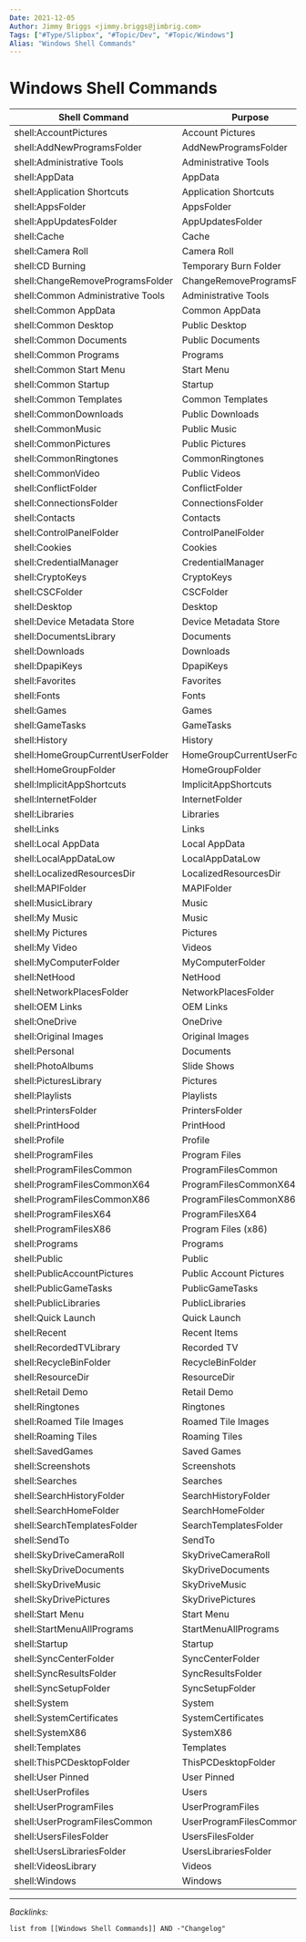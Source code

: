 ```yaml
---
Date: 2021-12-05
Author: Jimmy Briggs <jimmy.briggs@jimbrig.com>
Tags: ["#Type/Slipbox", "#Topic/Dev", "#Topic/Windows"]
Alias: "Windows Shell Commands"
---
```


# Windows Shell Commands

| Shell Command                     | Purpose                    |
| --------------------------------- | -------------------------- |
| shell:AccountPictures             | Account Pictures           |
| shell:AddNewProgramsFolder        | AddNewProgramsFolder       |
| shell:Administrative Tools        | Administrative Tools       |
| shell:AppData                     | AppData                    |
| shell:Application Shortcuts       | Application Shortcuts      |
| shell:AppsFolder                  | AppsFolder                 |
| shell:AppUpdatesFolder            | AppUpdatesFolder           |
| shell:Cache                       | Cache                      |
| shell:Camera Roll                 | Camera Roll                |
| shell:CD Burning                  | Temporary Burn Folder      |
| shell:ChangeRemoveProgramsFolder  | ChangeRemoveProgramsFolder |
| shell:Common Administrative Tools | Administrative Tools       |
| shell:Common AppData              | Common AppData             |
| shell:Common Desktop              | Public Desktop             |
| shell:Common Documents            | Public Documents           |
| shell:Common Programs             | Programs                   |
| shell:Common Start Menu           | Start Menu                 |
| shell:Common Startup              | Startup                    |
| shell:Common Templates            | Common Templates           |
| shell:CommonDownloads             | Public Downloads           |
| shell:CommonMusic                 | Public Music               |
| shell:CommonPictures              | Public Pictures            |
| shell:CommonRingtones             | CommonRingtones            |
| shell:CommonVideo                 | Public Videos              |
| shell:ConflictFolder              | ConflictFolder             |
| shell:ConnectionsFolder           | ConnectionsFolder          |
| shell:Contacts                    | Contacts                   |
| shell:ControlPanelFolder          | ControlPanelFolder         |
| shell:Cookies                     | Cookies                    |
| shell:CredentialManager           | CredentialManager          |
| shell:CryptoKeys                  | CryptoKeys                 |
| shell:CSCFolder                   | CSCFolder                  |
| shell:Desktop                     | Desktop                    |
| shell:Device Metadata Store       | Device Metadata Store      |
| shell:DocumentsLibrary            | Documents                  |
| shell:Downloads                   | Downloads                  |
| shell:DpapiKeys                   | DpapiKeys                  |
| shell:Favorites                   | Favorites                  |
| shell:Fonts                       | Fonts                      |
| shell:Games                       | Games                      |
| shell:GameTasks                   | GameTasks                  |
| shell:History                     | History                    |
| shell:HomeGroupCurrentUserFolder  | HomeGroupCurrentUserFolder |
| shell:HomeGroupFolder             | HomeGroupFolder            |
| shell:ImplicitAppShortcuts        | ImplicitAppShortcuts       |
| shell:InternetFolder              | InternetFolder             |
| shell:Libraries                   | Libraries                  |
| shell:Links                       | Links                      |
| shell:Local AppData               | Local AppData              |
| shell:LocalAppDataLow             | LocalAppDataLow            |
| shell:LocalizedResourcesDir       | LocalizedResourcesDir      |
| shell:MAPIFolder                  | MAPIFolder                 |
| shell:MusicLibrary                | Music                      |
| shell:My Music                    | Music                      |
| shell:My Pictures                 | Pictures                   |
| shell:My Video                    | Videos                     |
| shell:MyComputerFolder            | MyComputerFolder           |
| shell:NetHood                     | NetHood                    |
| shell:NetworkPlacesFolder         | NetworkPlacesFolder        |
| shell:OEM Links                   | OEM Links                  |
| shell:OneDrive                    | OneDrive                   |
| shell:Original Images             | Original Images            |
| shell:Personal                    | Documents                  |
| shell:PhotoAlbums                 | Slide Shows                |
| shell:PicturesLibrary             | Pictures                   |
| shell:Playlists                   | Playlists                  |
| shell:PrintersFolder              | PrintersFolder             |
| shell:PrintHood                   | PrintHood                  |
| shell:Profile                     | Profile                    |
| shell:ProgramFiles                | Program Files              |
| shell:ProgramFilesCommon          | ProgramFilesCommon         |
| shell:ProgramFilesCommonX64       | ProgramFilesCommonX64      |
| shell:ProgramFilesCommonX86       | ProgramFilesCommonX86      |
| shell:ProgramFilesX64             | ProgramFilesX64            |
| shell:ProgramFilesX86             | Program Files (x86)        |
| shell:Programs                    | Programs                   |
| shell:Public                      | Public                     |
| shell:PublicAccountPictures       | Public Account Pictures    |
| shell:PublicGameTasks             | PublicGameTasks            |
| shell:PublicLibraries             | PublicLibraries            |
| shell:Quick Launch                | Quick Launch               |
| shell:Recent                      | Recent Items               |
| shell:RecordedTVLibrary           | Recorded TV                |
| shell:RecycleBinFolder            | RecycleBinFolder           |
| shell:ResourceDir                 | ResourceDir                |
| shell:Retail Demo                 | Retail Demo                |
| shell:Ringtones                   | Ringtones                  |
| shell:Roamed Tile Images          | Roamed Tile Images         |
| shell:Roaming Tiles               | Roaming Tiles              |
| shell:SavedGames                  | Saved Games                |
| shell:Screenshots                 | Screenshots                |
| shell:Searches                    | Searches                   |
| shell:SearchHistoryFolder         | SearchHistoryFolder        |
| shell:SearchHomeFolder            | SearchHomeFolder           |
| shell:SearchTemplatesFolder       | SearchTemplatesFolder      |
| shell:SendTo                      | SendTo                     |
| shell:SkyDriveCameraRoll          | SkyDriveCameraRoll         |
| shell:SkyDriveDocuments           | SkyDriveDocuments          |
| shell:SkyDriveMusic               | SkyDriveMusic              |
| shell:SkyDrivePictures            | SkyDrivePictures           |
| shell:Start Menu                  | Start Menu                 |
| shell:StartMenuAllPrograms        | StartMenuAllPrograms       |
| shell:Startup                     | Startup                    |
| shell:SyncCenterFolder            | SyncCenterFolder           |
| shell:SyncResultsFolder           | SyncResultsFolder          |
| shell:SyncSetupFolder             | SyncSetupFolder            |
| shell:System                      | System                     |
| shell:SystemCertificates          | SystemCertificates         |
| shell:SystemX86                   | SystemX86                  |
| shell:Templates                   | Templates                  |
| shell:ThisPCDesktopFolder         | ThisPCDesktopFolder        |
| shell:User Pinned                 | User Pinned                |
| shell:UserProfiles                | Users                      |
| shell:UserProgramFiles            | UserProgramFiles           |
| shell:UserProgramFilesCommon      | UserProgramFilesCommon     |
| shell:UsersFilesFolder            | UsersFilesFolder           |
| shell:UsersLibrariesFolder        | UsersLibrariesFolder       |
| shell:VideosLibrary               | Videos                     |
| shell:Windows                     | Windows                    |

***


*Backlinks:*

```dataview
list from [[Windows Shell Commands]] AND -"Changelog"
```